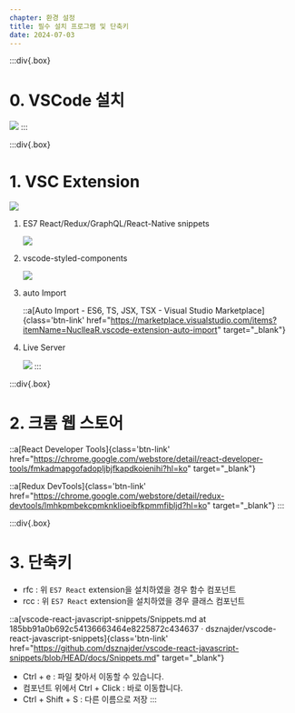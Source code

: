 ```yaml
---
chapter: 환경 설정
title: 필수 설치 프로그램 및 단축키
date: 2024-07-03
---
```


:::div{.box}
# 0. VSCode 설치

![](/images/basecamp-react/chapter00-1/chapter00-1-1.png)
:::

:::div{.box}
# 1. VSC Extension

![](/images/basecamp-react/chapter00-1/chapter00-1-2.png)

1. ES7 React/Redux/GraphQL/React-Native snippets
    
    ![](/images/basecamp-react/chapter00-1/chapter00-1-3.png)
    
2. vscode-styled-components
    
    ![](/images/basecamp-react/chapter00-1/chapter00-1-4.png)
    
3. auto Import
    
    ::a[Auto Import - ES6, TS, JSX, TSX - Visual Studio Marketplace]{class='btn-link' href="https://marketplace.visualstudio.com/items?itemName=NuclleaR.vscode-extension-auto-import" target="\_blank"}
    
4. Live Server
    
    ![](/images/basecamp-react/chapter00-1/chapter00-1-5.png)
:::

:::div{.box}
# 2. 크롬 웹 스토어

::a[React Developer Tools]{class='btn-link' href="https://chrome.google.com/webstore/detail/react-developer-tools/fmkadmapgofadopljbjfkapdkoienihi?hl=ko" target="\_blank"}

::a[Redux DevTools]{class='btn-link' href="https://chrome.google.com/webstore/detail/redux-devtools/lmhkpmbekcpmknklioeibfkpmmfibljd?hl=ko" target="\_blank"}
:::

:::div{.box}
# 3. 단축키

- rfc : 위 `ES7 React` extension을 설치하였을 경우 함수 컴포넌트
- rcc : 위 `ES7 React` extension을 설치하였을 경우 클래스 컴포넌트

::a[vscode-react-javascript-snippets/Snippets.md at 185bb91a0b692c54136663464e8225872c434637 · dsznajder/vscode-react-javascript-snippets]{class='btn-link' href="https://github.com/dsznajder/vscode-react-javascript-snippets/blob/HEAD/docs/Snippets.md" target="\_blank"}

- Ctrl + e : 파일 찾아서 이동할 수 있습니다.
- 컴포넌트 위에서 Ctrl + Click : 바로 이동합니다.
- Ctrl + Shift + S : 다른 이름으로 저장
:::
